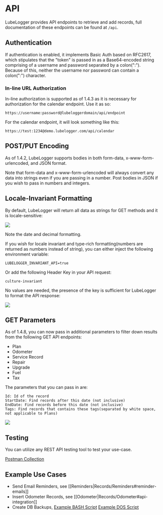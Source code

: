 # API

LubeLogger provides API endpoints to retrieve and add records, full documentation of these endpoints can be found at `/api`.

## Authentication
If authentication is enabled, it implements Basic Auth based on RFC2617, which stipulates that the "token" is passed in as a Base64-encoded string comprising of a username and password separated by a colon(":"). Because of this, neither the username nor password can contain a colon(":") character.

### In-line URL Authorization
In-line authorization is supported as of 1.4.3 as it is necessary for authorization for the calendar endpoint. Use it as so:

`https://username:password@lubeloggerdomain/api/endpoint`

For the calendar endpoint, it will look something like this:

`https://test:1234@demo.lubelogger.com/api/calendar`

## POST/PUT Encoding
As of 1.4.2, LubeLogger supports bodies in both form-data, x-www-form-urlencoded, and JSON format.

Note that form-data and x-www-form-urlencoded will always convert any data into strings even if you are passing in a number. Post bodies in JSON if you wish to pass in numbers and integers.

## Locale-Invariant Formatting
By default, LubeLogger will return all data as strings for GET methods and it is locale-sensitive:

![](/Advanced/API/a/image-1735660075138.png)

Note the date and decimal formatting.

If you wish for locale invariant and type-rich formatting(numbers are returned as numbers instead of string), you can either inject the following environment variable:

`LUBELOGGER_INVARIANT_API=true`

Or add the following Header Key in your API request:

`culture-invariant`

No values are needed, the presence of the key is sufficient for LubeLogger to format the API response:

![](/Advanced/API/a/image-1735660354711.png)

## GET Parameters
As of 1.4.8, you can now pass in additional parameters to filter down results from the following GET API endpoints:

- Plan
- Odometer
- Service Record
- Repair
- Upgrade
- Fuel
- Tax

The parameters that you can pass in are:

```
Id: Id of the record
StartDate: Find records after this date (not inclusive)
EndDate: Find records before this date (not inclusive)
Tags: Find records that contains these tags(separated by white space, not applicable to Plans)
```

![](/Advanced/API/a/image-1755538298273.png)


## Testing
You can utilize any REST API testing tool to test your use-case.

[Postman Collection](https://github.com/hargata/lubelog_scripts/blob/main/misc/LubeLogger.postman_collection.json)

## Example Use Cases
- Send Email Reminders, see [[Reminders|Records/Reminders#reminder-emails]]
- Insert Odometer Records, see [[Odometer|Records/Odometer#api-integration]]
- Create DB Backups, [Example BASH Script](https://github.com/hargata/lubelog_scripts/blob/main/bash/makebackup.sh) [Example DOS Script](https://github.com/hargata/lubelog_scripts/blob/main/dos/makebackup.bat)
